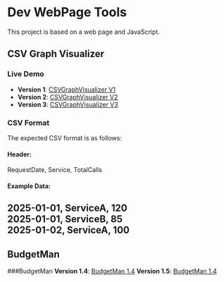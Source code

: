 # Dev WebPage Tools

This project is based on a web page and JavaScript.
## CSV Graph Visualizer
### Live Demo
- **Version 1**: [CSVGraphVisualizer V1](https://pchandv.github.io/WebPageTools/CSVGraph/V1/)
- **Version 2**: [CSVGraphVisualizer V2](https://pchandv.github.io/WebPageTools/CSVGraph/V2/)
- **Version 3**: [CSVGraphVisualizer V3](https://pchandv.github.io/WebPageTools/CSVGraph/V3/)
### CSV Format
The expected CSV format is as follows:
#### Header:
RequestDate, Service, TotalCalls
#### Example Data:
2025-01-01, ServiceA, 120  
2025-01-01, ServiceB, 85  
2025-01-02, ServiceA, 100
---

BudgetMan
----------
###BudgetMan
**Version 1.4**: [BudgetMan 1.4](https://pchandv.github.io/WebPageTools/BudgetMan/1.4)
**Version 1.5**: [BudgetMan 1.4](https://pchandv.github.io/WebPageTools/BudgetMan/1.5)
